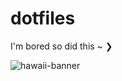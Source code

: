 # dotfiles
I'm bored so did this ~ ❯


![hawaii-banner](https://user-images.githubusercontent.com/86827112/140634987-f1df2b5c-7952-4a57-8ac4-6a62e43ad78e.jpg)
